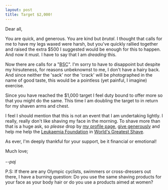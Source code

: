 ```yaml
---
layout: post
title: Target $2,000!
---
```


Dear all,


You are quick, and generous. You are kind but _brutal_. I thought that calls for
me to have my legs waxed were harsh, but you've quickly rallied together and
raised the extra $500 I suggested would be enough for this to happen. And now it
must. I have to say that I am _dreading_ this.


Now there are calls for a &quot;<acronym title="Back, Sack and
Crack">BSC</acronym>&quot;. I'm sorry to have to disappoint but despite my
hirsuteness, for reasons unbeknownst to me, I don't have a hairy back. And since
neither the 'sack' nor the 'crack' will be photographed in the name of good
taste, this would be a pointless (yet painful, I imagine) exercise.


Since you have reached the $1,000 target I feel duty bound to offer more so that
you might do the same. This time I am doubling the target to in return for my
shaven arms and chest.


I feel I should mention that this is not an event that I am undertaking lightly.
I really, really don't like shaving my face in the morning. To shave more than
that is a huge ask, so _please_ drop by [my profile
page](https://my.imisfriendraising.com.au/personalPage.aspx?SID=54895), [give
generously](https://secure.imisfriendraising.com.au/registrant/donate.aspx?EventID=9529&amp;LangPref=en-CA&amp;SPID=1239819)
and help me help the [Leukaemia Foundation](https://www.leukaemia.org.au/) in
[World's Greatest Shave](https://www.worldsgreatestshave.com/).


As ever, I'm deeply thankful for your support, be it financial or emotional!


Much love;
<br />
<br />
_--paj_


P.S: If there are any Olympic cyclists, swimmers or cross-dressers out there, I
have a burning question: Do you use the same shaving products for your face as
your body hair or do you use a products aimed at women?

